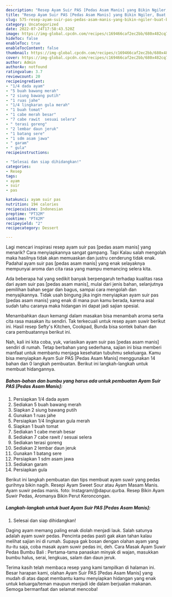 ```yaml
---
description: "Resep Ayam Suir PAS [Pedas Asam Manis] yang Bikin Ngiler, Buat Buka Puasa Lezat"
title: "Resep Ayam Suir PAS [Pedas Asam Manis] yang Bikin Ngiler, Buat Buka Puasa Lezat"
slug: 575-resep-ayam-suir-pas-pedas-asam-manis-yang-bikin-ngiler-buat-buka-puasa-lezat
category: Uncategorized
date: 2022-07-24T17:58:43.520Z
image: https://img-global.cpcdn.com/recipes/c169466caf2ec2bb/680x482cq70/ayam-suir-pas-pedas-asam-manis-foto-resep-utama.jpg
hideToc: false
enableToc: true
enableTocContent: false
thumbnail: https://img-global.cpcdn.com/recipes/c169466caf2ec2bb/680x482cq70/ayam-suir-pas-pedas-asam-manis-foto-resep-utama.jpg
cover: https://img-global.cpcdn.com/recipes/c169466caf2ec2bb/680x482cq70/ayam-suir-pas-pedas-asam-manis-foto-resep-utama.jpg
author: Admin
authorAv: notfound
ratingvalue: 3.7
reviewcount: 20
recipeingredient:
- "1/4 dada ayam"
- "5 buah bawang merah"
- "2 siung bawang putih"
- "1 ruas jahe"
- "1/4 lingkaran gula merah"
- "1 buah tomat"
- "1 cabe merah besar"
- "7 cabe rawit  sesuai selera"
- " terasi goreng"
- "2 lembar daun jeruk"
- "1 batang sere"
- "1 sdm asam jawa"
- " garam"
- " gula"
recipeinstructions:

- "Selesai dan siap dihidangkan!"
categories:
- Resep
tags:
- ayam
- suir
- pas

katakunci: ayam suir pas 
nutrition: 194 calories
recipecuisine: Indonesian
preptime: "PT32M"
cooktime: "PT42M"
recipeyield: "2"
recipecategory: Dessert

---
```



Lagi mencari inspirasi resep ayam suir pas [pedas asam manis] yang menarik? Cara menyiapkannya sangat gampang. Tapi Kalau salah mengolah maka hasilnya tidak akan memuaskan dan justru cenderung tidak enak. Padahal ayam suir pas [pedas asam manis] yang enak selayaknya mempunyai aroma dan cita rasa yang mampu memancing selera kita.


Ada beberapa hal yang sedikit banyak berpengaruh terhadap kualitas rasa dari ayam suir pas [pedas asam manis], mulai dari jenis bahan, selanjutnya pemilihan bahan segar dan bagus, sampai cara mengolah dan menyajikannya. Tidak usah bingung jika ingin menyiapkan ayam suir pas [pedas asam manis] yang enak di mana pun kamu berada, karena asal sudah tahu caranya maka hidangan ini dapat jadi sajian spesial.

Menambahkan daun kemangi dalam masakan bisa menambah aroma serta cita rasa masakan itu sendiri. Tak terkecuali untuk resep ayam suwir berikut ini. Hasil resep Sefty&#39;s Kitchen, Cookpad, Bunda bisa sontek bahan dan cara pembuatannya berikut ini.


Nah, kali ini kita coba, yuk, variasikan ayam suir pas [pedas asam manis] sendiri di rumah. Tetap berbahan yang sederhana, sajian ini bisa memberi manfaat untuk membantu menjaga kesehatan tubuhmu sekeluarga. Kamu bisa menyiapkan Ayam Suir PAS [Pedas Asam Manis] menggunakan 14 bahan dan 0 langkah pembuatan. Berikut ini langkah-langkah untuk membuat hidangannya.

<!--inarticleads1-->

##### Bahan-bahan dan bumbu yang harus ada untuk pembuatan Ayam Suir PAS [Pedas Asam Manis]:

1. Persiapkan 1/4 dada ayam
1. Sediakan 5 buah bawang merah
1. Siapkan 2 siung bawang putih
1. Gunakan 1 ruas jahe
1. Persiapkan 1/4 lingkaran gula merah
1. Siapkan 1 buah tomat
1. Sediakan 1 cabe merah besar
1. Sediakan 7 cabe rawit / sesuai selera
1. Sediakan  terasi goreng
1. Sediakan 2 lembar daun jeruk
1. Gunakan 1 batang sere
1. Persiapkan 1 sdm asam jawa
1. Sediakan  garam
1. Persiapkan  gula


Berikut ini langkah pembuatan dan tips membuat ayam suwir yang pedas gurihnya bikin nagih. Resepi Ayam Sweet Sour atau Ayam Masam Manis. Ayam suwir pedas manis. foto: Instagram/@dapur.qurba. Resep Bikin Ayam Suwir Pedas, Aromanya Bikin Perut Keroncongan. 

<!--inarticleads2-->

##### Langkah-langkah untuk buat Ayam Suir PAS [Pedas Asam Manis]:


1. Selesai dan siap dihidangkan!

Daging ayam memang paling enak diolah menjadi lauk. Salah satunya adalah ayam suwir pedas. Pencinta pedas pasti gak akan tahan kalau melihat sajian ini di rumah. Supaya gak bosan dengan olahan ayam yang itu-itu saja, coba masak ayam suwir pedas ini, deh. Cara Masak Ayam Suwir Pedas Bumbu Bali : Pertama-tama panaskan minyak di wajan, masukkan bumbu halus, serai, lengkuas, salam dan daun jeruk. 

Terima kasih telah membaca resep yang kami tampilkan di halaman ini. Besar harapan kami, olahan Ayam Suir PAS [Pedas Asam Manis] yang mudah di atas dapat membantu kamu menyiapkan hidangan yang enak untuk keluarga/teman maupun menjadi ide dalam berjualan makanan. Semoga bermanfaat dan selamat mencoba!

